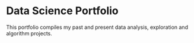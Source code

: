 # Data Science Portfolio
This portfolio compiles my past and present data analysis, exploration and algorithm projects.
